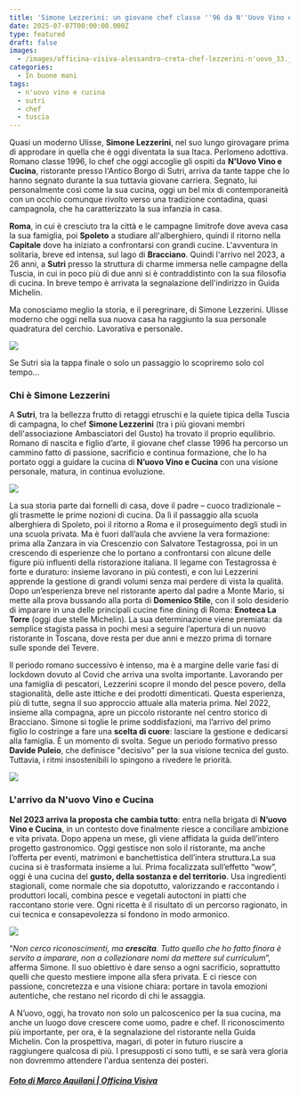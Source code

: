 ```yaml
---
title: 'Simone Lezzerini: un giovane chef classe ''96 da N''Uovo Vino e Cucina a Sutri'
date: 2025-07-07T00:00:00.000Z
type: featured
draft: false
images:
  - /images/officina-visiva-alessandro-creta-chef-lezzerini-n'uovo_33.jpg
categories:
  - In buone mani
tags:
  - n'uovo vino e cucina
  - sutri
  - chef
  - tuscia
---
```


Quasi un moderno Ulisse, **Simone Lezzerini**, nel suo lungo girovagare prima di approdare in quella che è oggi diventata la sua Itaca. Perlomeno adottiva. Romano classe 1996, lo chef che oggi accoglie gli ospiti da **N'Uovo Vino e Cucina**, ristorante presso l'Antico Borgo di Sutri, arriva da tante tappe che lo hanno segnato durante la sua tuttavia giovane carriera. Segnato, lui personalmente così come la sua cucina, oggi un bel mix di contemporaneità con un occhio comunque rivolto verso una tradizione contadina, quasi campagnola, che ha caratterizzato la sua infanzia in casa.

**Roma**, in cui è cresciuto tra la città e le campagne limitrofe dove aveva casa la sua famiglia, poi **Spoleto** a studiare all'alberghiero, quindi il ritorno nella **Capitale** dove ha iniziato a confrontarsi con grandi cucine. L'avventura in solitaria, breve ed intensa, sul lago di **Bracciano**. Quindi l'arrivo nel 2023, a 26 anni, a **Sutri** presso la struttura di charme immersa nelle campagne della Tuscia, in cui in poco più di due anni si è contraddistinto con la sua filosofia di cucina. In breve tempo è arrivata la segnalazione dell'indirizzo in Guida Michelin.

Ma conosciamo meglio la storia, e il peregrinare, di Simone Lezzerini. Ulisse moderno che oggi nella sua nuova casa ha raggiunto la sua personale quadratura del cerchio. Lavorativa e personale.

![](/images/officina-visiva-alessandro-creta-chef-lezzerini-n'uovo_34.jpg)

Se Sutri sia la tappa finale o solo un passaggio lo scopriremo solo col tempo...

### Chi è Simone Lezzerini

A **Sutri**, tra la bellezza frutto di retaggi etruschi e la quiete tipica della Tuscia di campagna, lo chef **Simone Lezzerini** (tra i più giovani membri dell'associazione Ambasciatori del Gusto) ha trovato il proprio equilibrio. Romano di nascita e figlio d’arte, il giovane chef classe 1996 ha percorso un cammino fatto di passione, sacrificio e continua formazione, che lo ha portato oggi a guidare la cucina di **N’uovo Vino e Cucina** con una visione personale, matura, in continua evoluzione.

![](/images/officina-visiva-alessandro-creta-chef-lezzerini-n'uovo_17.jpg)

La sua storia parte dai fornelli di casa, dove il padre – cuoco tradizionale – gli trasmette le prime nozioni di cucina. Da lì il passaggio alla scuola alberghiera di Spoleto, poi il ritorno a Roma e il proseguimento degli studi in una scuola privata. Ma è fuori dall’aula che avviene la vera formazione: prima alla Zanzara in via Crescenzio con Salvatore Testagrossa, poi in un crescendo di esperienze che lo portano a confrontarsi con alcune delle figure più influenti della ristorazione italiana. Il legame con Testagrossa è forte e duraturo: insieme lavorano in più contesti, e con lui Lezzerini apprende la gestione di grandi volumi senza mai perdere di vista la qualità. Dopo un’esperienza breve nel ristorante aperto dal padre a Monte Mario, si mette alla prova bussando alla porta di **Domenico Stile**, con il solo desiderio di imparare in una delle principali cucine fine dining di Roma: **Enoteca La Torre** (oggi due stelle Michelin). La sua determinazione viene premiata: da semplice stagista passa in pochi mesi a seguire l’apertura di un nuovo ristorante in Toscana, dove resta per due anni e mezzo prima di tornare sulle sponde del Tevere.

Il periodo romano successivo è intenso, ma è a margine delle varie fasi di lockdown dovuto al Covid che arriva una svolta importante. Lavorando per una famiglia di pescatori, Lezzerini scopre il mondo del pesce povero, della stagionalità, delle aste ittiche e dei prodotti dimenticati. Questa esperienza, più di tutte, segna il suo approccio attuale alla materia prima. Nel 2022, insieme alla compagna, apre un piccolo ristorante nel centro storico di Bracciano. Simone si toglie le prime soddisfazioni, ma l’arrivo del primo figlio lo costringe a fare una **scelta di cuore**: lasciare la gestione e dedicarsi alla famiglia. È un momento di svolta. Segue un periodo formativo presso **Davide Puleio**, che definisce "decisivo" per la sua visione tecnica del gusto. Tuttavia, i ritmi insostenibili lo spingono a rivedere le priorità.

![](/images/officina-visiva-alessandro-creta-chef-lezzerini-n'uovo_23.jpg)

### L'arrivo da N'uovo Vino e Cucina

**Nel 2023 arriva la proposta che cambia tutto**: entra nella brigata di **N’uovo Vino e Cucina**, in un contesto dove finalmente riesce a conciliare ambizione e vita privata. Dopo appena un mese, gli viene affidata la guida dell’intero progetto gastronomico. Oggi gestisce non solo il ristorante, ma anche l’offerta per eventi, matrimoni e banchettistica dell’intera struttura.La sua cucina si è trasformata insieme a lui. Prima focalizzata sull’effetto “wow”, oggi è una cucina del **gusto, della sostanza e del territorio**. Usa ingredienti stagionali, come normale che sia dopotutto, valorizzando e raccontando i produttori locali, combina pesce e vegetali autoctoni in piatti che raccontano storie vere. Ogni ricetta è il risultato di un percorso ragionato, in cui tecnica e consapevolezza si fondono in modo armonico.

![](/images/officina-visiva-alessandro-creta-chef-lezzerini-n'uovo_4.jpg)

“*Non cerco riconoscimenti, ma **crescita**. Tutto quello che ho fatto finora è servito a imparare, non a collezionare nomi da mettere sul curriculum*”, afferma Simone. Il suo obiettivo è dare senso a ogni sacrificio, soprattutto quelli che questo mestiere impone alla sfera privata. E ci riesce con passione, concretezza e una visione chiara: portare in tavola emozioni autentiche, che restano nel ricordo di chi le assaggia.

A N’uovo, oggi, ha trovato non solo un palcoscenico per la sua cucina, ma anche un luogo dove crescere come uomo, padre e chef. Il riconoscimento più importante, per ora, è la segnalazione del ristorante nella Guida Michelin. Con la prospettiva, magari, di poter in futuro riuscire a raggiungere qualcosa di più. I presupposti ci sono tutti, e se sarà vera gloria non dovremmo attendere l'ardua sentenza dei posteri.

##### [Foto di Marco Aquilani | Officina Visiva](https://www.officinavisiva.it)
